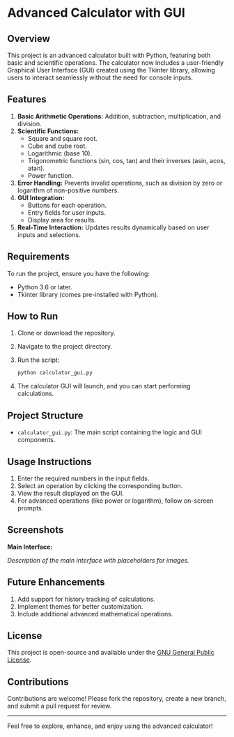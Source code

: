 # Advanced Calculator with GUI

## Overview
This project is an advanced calculator built with Python, featuring both basic and scientific operations. The calculator now includes a user-friendly Graphical User Interface (GUI) created using the Tkinter library, allowing users to interact seamlessly without the need for console inputs.

## Features

1. **Basic Arithmetic Operations:** Addition, subtraction, multiplication, and division.
2. **Scientific Functions:** 
    - Square and square root.
    - Cube and cube root.
    - Logarithmic (base 10).
    - Trigonometric functions (sin, cos, tan) and their inverses (asin, acos, atan).
    - Power function.
3. **Error Handling:** Prevents invalid operations, such as division by zero or logarithm of non-positive numbers.
4. **GUI Integration:**
    - Buttons for each operation.
    - Entry fields for user inputs.
    - Display area for results.
5. **Real-Time Interaction:** Updates results dynamically based on user inputs and selections.

## Requirements

To run the project, ensure you have the following:

- Python 3.6 or later.
- Tkinter library (comes pre-installed with Python).

## How to Run

1. Clone or download the repository.
2. Navigate to the project directory.
3. Run the script:

   ```bash
   python calculator_gui.py
   ```

4. The calculator GUI will launch, and you can start performing calculations.

## Project Structure

- `calculator_gui.py`: The main script containing the logic and GUI components.

## Usage Instructions

1. Enter the required numbers in the input fields.
2. Select an operation by clicking the corresponding button.
3. View the result displayed on the GUI.
4. For advanced operations (like power or logarithm), follow on-screen prompts.

## Screenshots

**Main Interface:**

_Description of the main interface with placeholders for images._

## Future Enhancements

1. Add support for history tracking of calculations.
2. Implement themes for better customization.
3. Include additional advanced mathematical operations.

## License

This project is open-source and available under the [GNU General Public License](LICENSE).

## Contributions

Contributions are welcome! Please fork the repository, create a new branch, and submit a pull request for review.

---

Feel free to explore, enhance, and enjoy using the advanced calculator!
